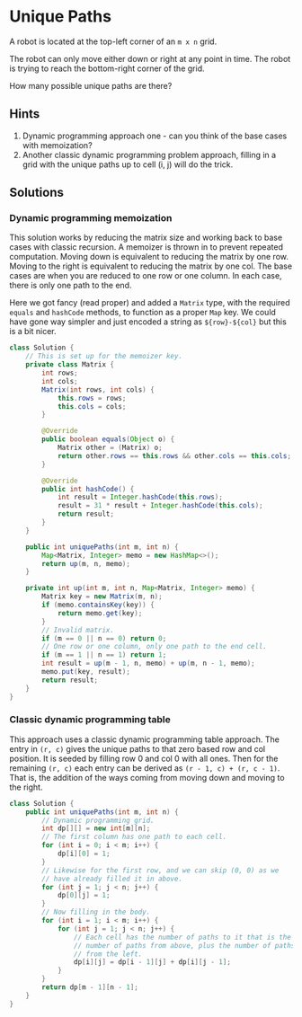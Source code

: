 # Unique Paths

A robot is located at the top-left corner of an `m x n` grid.

The robot can only move either down or right at any point in time. The robot is
trying to reach the bottom-right corner of the grid.

How many possible unique paths are there?

## Hints

1. Dynamic programming approach one - can you think of the base cases with
   memoization?
1. Another classic dynamic programming problem approach, filling in a grid with
   the unique paths up to cell (i, j) will do the trick.

## Solutions

### Dynamic programming memoization

This solution works by reducing the matrix size and working back to base cases
with classic recursion. A memoizer is thrown in to prevent repeated computation.
Moving down is equivalent to reducing the matrix by one row. Moving to the right
is equivalent to reducing the matrix by one col. The base cases are when you are
reduced to one row or one column. In each case, there is only one path to the
end.

Here we got fancy (read proper) and added a `Matrix` type, with the required
`equals` and `hashCode` methods, to function as a proper `Map` key. We could
have gone way simpler and just encoded a string as `${row}-${col}` but this is
a bit nicer.

```java
class Solution {
    // This is set up for the memoizer key.
    private class Matrix {
        int rows;
        int cols;
        Matrix(int rows, int cols) {
            this.rows = rows;
            this.cols = cols;
        }

        @Override
        public boolean equals(Object o) {
            Matrix other = (Matrix) o;
            return other.rows == this.rows && other.cols == this.cols;
        }

        @Override
        public int hashCode() {
            int result = Integer.hashCode(this.rows);
            result = 31 * result + Integer.hashCode(this.cols);
            return result;
        }
    }

    public int uniquePaths(int m, int n) {
        Map<Matrix, Integer> memo = new HashMap<>();
        return up(m, n, memo);
    }

    private int up(int m, int n, Map<Matrix, Integer> memo) {
        Matrix key = new Matrix(m, n);
        if (memo.containsKey(key)) {
            return memo.get(key);
        }
        // Invalid matrix.
        if (m == 0 || n == 0) return 0;
        // One row or one column, only one path to the end cell.
        if (m == 1 || n == 1) return 1;
        int result = up(m - 1, n, memo) + up(m, n - 1, memo);
        memo.put(key, result);
        return result;
    }
}
```

### Classic dynamic programming table

This approach uses a classic dynamic programming table approach. The entry
in `(r, c)` gives the unique paths to that zero based row and col position.
It is seeded by filling row 0 and col 0 with all ones. Then for the remaining
`(r, c)` each entry can be derived as `(r - 1, c) + (r, c - 1)`. That is, the
addition of the ways coming from moving down and moving to the right.

```java
class Solution {
    public int uniquePaths(int m, int n) {
        // Dynamic programming grid.
        int dp[][] = new int[m][n];
        // The first column has one path to each cell.
        for (int i = 0; i < m; i++) {
            dp[i][0] = 1;
        }
        // Likewise for the first row, and we can skip (0, 0) as we
        // have already filled it in above.
        for (int j = 1; j < n; j++) {
            dp[0][j] = 1;
        }
        // Now filling in the body.
        for (int i = 1; i < m; i++) {
            for (int j = 1; j < n; j++) {
                // Each cell has the number of paths to it that is the
                // number of paths from above, plus the number of paths
                // from the left.
                dp[i][j] = dp[i - 1][j] + dp[i][j - 1];
            }
        }
        return dp[m - 1][n - 1];
    }
}
```

